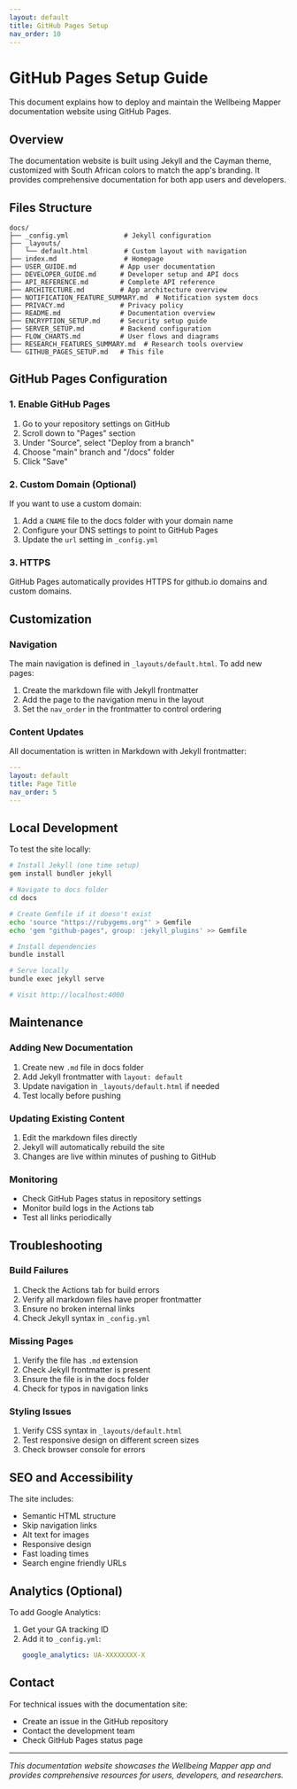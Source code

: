 ```yaml
---
layout: default
title: GitHub Pages Setup
nav_order: 10
---
```


# GitHub Pages Setup Guide

This document explains how to deploy and maintain the Wellbeing Mapper documentation website using GitHub Pages.

## Overview

The documentation website is built using Jekyll and the Cayman theme, customized with South African colors to match the app's branding. It provides comprehensive documentation for both app users and developers.

## Files Structure

```
docs/
├── _config.yml              # Jekyll configuration
├── _layouts/
│   └── default.html         # Custom layout with navigation
├── index.md                 # Homepage
├── USER_GUIDE.md           # App user documentation
├── DEVELOPER_GUIDE.md      # Developer setup and API docs
├── API_REFERENCE.md        # Complete API reference
├── ARCHITECTURE.md         # App architecture overview
├── NOTIFICATION_FEATURE_SUMMARY.md  # Notification system docs
├── PRIVACY.md              # Privacy policy
├── README.md               # Documentation overview
├── ENCRYPTION_SETUP.md     # Security setup guide
├── SERVER_SETUP.md         # Backend configuration
├── FLOW_CHARTS.md          # User flows and diagrams
├── RESEARCH_FEATURES_SUMMARY.md  # Research tools overview
└── GITHUB_PAGES_SETUP.md   # This file
```

## GitHub Pages Configuration

### 1. Enable GitHub Pages

1. Go to your repository settings on GitHub
2. Scroll down to "Pages" section
3. Under "Source", select "Deploy from a branch"
4. Choose "main" branch and "/docs" folder
5. Click "Save"

### 2. Custom Domain (Optional)

If you want to use a custom domain:
1. Add a `CNAME` file to the docs folder with your domain name
2. Configure your DNS settings to point to GitHub Pages
3. Update the `url` setting in `_config.yml`

### 3. HTTPS

GitHub Pages automatically provides HTTPS for github.io domains and custom domains.

## Customization

### Navigation

The main navigation is defined in `_layouts/default.html`. To add new pages:

1. Create the markdown file with Jekyll frontmatter
2. Add the page to the navigation menu in the layout
3. Set the `nav_order` in the frontmatter to control ordering

### Content Updates

All documentation is written in Markdown with Jekyll frontmatter:

```yaml
---
layout: default
title: Page Title
nav_order: 5
---
```

## Local Development

To test the site locally:

```bash
# Install Jekyll (one time setup)
gem install bundler jekyll

# Navigate to docs folder
cd docs

# Create Gemfile if it doesn't exist
echo 'source "https://rubygems.org"' > Gemfile
echo 'gem "github-pages", group: :jekyll_plugins' >> Gemfile

# Install dependencies
bundle install

# Serve locally
bundle exec jekyll serve

# Visit http://localhost:4000
```

## Maintenance

### Adding New Documentation

1. Create new `.md` file in docs folder
2. Add Jekyll frontmatter with `layout: default`
3. Update navigation in `_layouts/default.html` if needed
4. Test locally before pushing

### Updating Existing Content

1. Edit the markdown files directly
2. Jekyll will automatically rebuild the site
3. Changes are live within minutes of pushing to GitHub

### Monitoring

- Check GitHub Pages status in repository settings
- Monitor build logs in the Actions tab
- Test all links periodically

## Troubleshooting

### Build Failures

1. Check the Actions tab for build errors
2. Verify all markdown files have proper frontmatter
3. Ensure no broken internal links
4. Check Jekyll syntax in `_config.yml`

### Missing Pages

1. Verify the file has `.md` extension
2. Check Jekyll frontmatter is present
3. Ensure the file is in the docs folder
4. Check for typos in navigation links

### Styling Issues

1. Verify CSS syntax in `_layouts/default.html`
2. Test responsive design on different screen sizes
3. Check browser console for errors

## SEO and Accessibility

The site includes:
- Semantic HTML structure
- Skip navigation links
- Alt text for images
- Responsive design
- Fast loading times
- Search engine friendly URLs

## Analytics (Optional)

To add Google Analytics:
1. Get your GA tracking ID
2. Add it to `_config.yml`:
   ```yaml
   google_analytics: UA-XXXXXXXX-X
   ```

## Contact

For technical issues with the documentation site:
- Create an issue in the GitHub repository
- Contact the development team
- Check GitHub Pages status page

---

*This documentation website showcases the Wellbeing Mapper app and provides comprehensive resources for users, developers, and researchers.*
